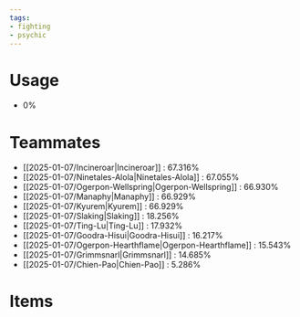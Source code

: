 ```yaml
---
tags:
- fighting
- psychic
---
```

# Usage
- 0%
# Teammates
- [[2025-01-07/Incineroar|Incineroar]] : 67.316%
- [[2025-01-07/Ninetales-Alola|Ninetales-Alola]] : 67.055%
- [[2025-01-07/Ogerpon-Wellspring|Ogerpon-Wellspring]] : 66.930%
- [[2025-01-07/Manaphy|Manaphy]] : 66.929%
- [[2025-01-07/Kyurem|Kyurem]] : 66.929%
- [[2025-01-07/Slaking|Slaking]] : 18.256%
- [[2025-01-07/Ting-Lu|Ting-Lu]] : 17.932%
- [[2025-01-07/Goodra-Hisui|Goodra-Hisui]] : 16.217%
- [[2025-01-07/Ogerpon-Hearthflame|Ogerpon-Hearthflame]] : 15.543%
- [[2025-01-07/Grimmsnarl|Grimmsnarl]] : 14.685%
- [[2025-01-07/Chien-Pao|Chien-Pao]] : 5.286%
# Items